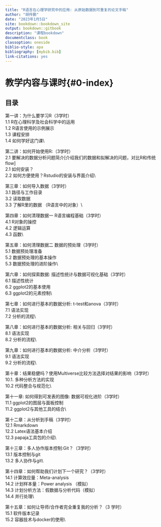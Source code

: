 ```yaml
---
title: "R语言在心理学研究中的应用: 从原始数据到可重复的论文手稿"
author: "胡传鹏"
date: "2023年1月5日"
site: bookdown::bookdown_site
output: bookdown::gitbook
description: "课程bookdown"
documentclass: book
classoption: oneside
biblio-style: apa
bibliography: [mybib.bib]
link-citations: yes
---
```




# 教学内容与课时{#0-index}

## 目录

第一讲：为什么要学习R（3学时）\
1.1 R在心理科学及社会科学中的运用\
1.2 R语言使用的示例展示\
1.3 课程安排\
1.4 如何学好这门课\

第二讲：如何开始使用R:（3学时）\
2.1 要解决的数据分析问题简介[介绍我们的数据和拟解决的问题，对比R和传统flow]\
2.1 如何安装？\
2.2 如何方便使用？Rstudio的安装与界面介绍\

第三章：如何导入数据（3学时）\
3.1 路径与工作目录\
3.2 读取数据\
3.3 了解R里的数据 （R语言中的对象）\

第四章：如何清理数据一 R语言编程基础（3学时）\
4.1 R对象的操控\
4.2 逻辑运算\
4.3 函数\

第五章：如何清理数据二 数据的预处理（3学时）\
5.1 数据预处理准备\
5.2 数据预处理的基本操作\
5.3 数据预处理的进阶操作\

第六章：如何探索数据: 描述性统计与数据可视化基础（3学时）\
6.1 描述性统计\
6.2 ggplot2的基本使用\
6.3 ggplot2的元素控制\

第七章：如何进行基本的数据分析: t-test和anova（3学时）\
7.1 语法实现\
7.2 分析的流程\

第八章：如何进行基本的数据分析: 相关与回归（3学时）\
8.1 语法实现\
8.2 分析的流程\

第九章：如何进行基本的数据分析: 中介分析（3学时）\
9.1 语法实现\
9.2 分析的流程\

第十章：结果稳健吗？使用Multiverse比较方法选择对结果的影响（3学时）\
10.1. 多种分析方法的实现\
10.2 代码整合与规范化\

第十一章: 如何得到可发表的图像: 数据可视化进阶（3学时）\
11.1 ggplot2的图层与面板控制\
11.2 ggplot2与其他工具的结合\

第十二章：从分析到手稿（3学时）\
12.1 Rmarkdown\
12.2 Latex语法基本介绍\
12.3 papaja工具包的介绍\

第十三章：多人协作版本控制:Git？（3学时）\
13.1 版本控制与git\
13.2 多人协作与git\

第十四章：如何帮助我们计划下一个研究？（3学时）\
14.1 计算效应量：Meta-analysis\
14.2 计划样本量：Power analysis （模拟）\
14.3 计划分析方法：假数据与分析代码（模拟）\
14.4 并行处理\

第十五章：如何让导师/合作者完全重复我的分析？（3 学时）\
15.1 软件版本记录\
15.2 容器技术与docker的使用\
